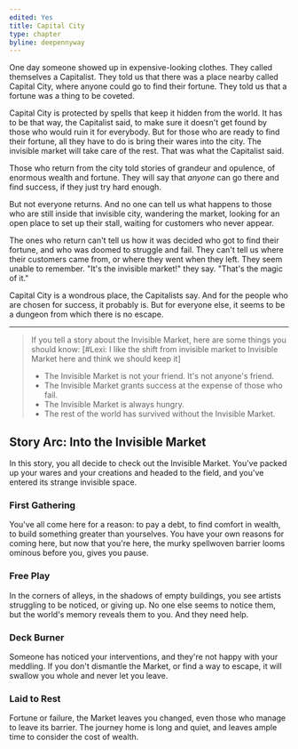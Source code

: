 ```yaml
---
edited: Yes
title: Capital City
type: chapter
byline: deepennyway
---
```


One day someone showed up in expensive-looking clothes. They called themselves a Capitalist. They told us that there was a place nearby called Capital City, where anyone could go to find their fortune. They told us that a fortune was a thing to be coveted. 

Capital City is protected by spells that keep it hidden from the world. It has to be that way, the Capitalist said, to make sure it doesn't get found by those who would ruin it for everybody. But for those who are ready to find their fortune, all they have to do is bring their wares into the city. The invisible market will take care of the rest. That was what the Capitalist said.

Those who return from the city told stories of grandeur and opulence, of enormous wealth and fortune. They will say that *anyone* can go there and find success, if they just try hard enough. 

But not everyone returns. And no one can tell us what happens to those who are still inside that invisible city, wandering the market, looking for an open place to set up their stall, waiting for customers who never appear.

The ones who return can't tell us how it was decided who got to find their fortune, and who was doomed to struggle and fail. They can't tell us where their customers came from, or where they went when they left. They seem unable to remember. "It's the invisible market!" they say. "That's the magic of it."

Capital City is a wondrous place, the Capitalists say. And for the people who are chosen for success, it probably is. But for everyone else, it seems to be a dungeon from which there is no escape.

***

> If you tell a story about the Invisible Market, here are some things you should know: [#Lexi: I like the shift from invisible market to Invisible Market here and think we should keep it]
> - The Invisible Market is not your friend. It's not anyone's friend.
> - The Invisible Market grants success at the expense of those who fail.
> - The Invisible Market is always hungry.
> - The rest of the world has survived without the Invisible Market.

## Story Arc: Into the Invisible Market
In this story, you all decide to check out the Invisible Market. You've packed up your wares and your creations and headed to the field, and you've entered its strange invisible space.

### First Gathering
You've all come here for a reason: to pay a debt, to find comfort in wealth, to build something greater than yourselves. You have your own reasons for coming here, but now that you're here, the murky spellwoven barrier looms ominous before you, gives you pause.

### Free Play
In the corners of alleys, in the shadows of empty buildings, you see artists struggling to be noticed, or giving up. No one else seems to notice them, but the world's memory reveals them to you. And they need help.

### Deck Burner
Someone has noticed your interventions, and they're not happy with your meddling. If you don't dismantle the Market, or find a way to escape, it will swallow you whole and never let you leave.

### Laid to Rest
Fortune or failure, the Market leaves you changed, even those who manage to leave its barrier. The journey home is long and quiet, and leaves ample time to consider the cost of wealth.
